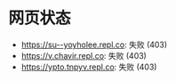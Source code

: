 # 网页状态
- https://su--yoyholee.repl.co: 失败 (403)
- https://v.chavir.repl.co: 失败 (403)
- https://ypto.tnpyv.repl.co: 失败 (403)
